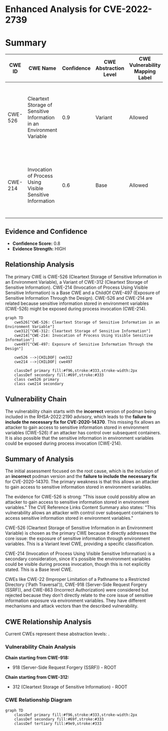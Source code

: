 # Enhanced Analysis for CVE-2022-2739

# Summary
| CWE ID | CWE Name | Confidence | CWE Abstraction Level | CWE Vulnerability Mapping Label | CWE-Vulnerability Mapping Notes |
|---|---|---|---|---|---|
| CWE-526 | Cleartext Storage of Sensitive Information in an Environment Variable | 0.9 | Variant | Allowed | Primary CWE. The vulnerability allows an attacker to gain access to sensitive information stored in environment variables. |
| CWE-214 | Invocation of Process Using Visible Sensitive Information | 0.6 | Base | Allowed | Secondary CWE. An attacker could view the sensitive information if it was visible in the process invocation. |

## Evidence and Confidence

*   **Confidence Score:** 0.8
*   **Evidence Strength:** HIGH

## Relationship Analysis
The primary CWE is CWE-526 (Cleartext Storage of Sensitive Information in an Environment Variable), a Variant of CWE-312 (Cleartext Storage of Sensitive Information). CWE-214 (Invocation of Process Using Visible Sensitive Information) is a Base CWE and a ChildOf CWE-497 (Exposure of Sensitive Information Through the Design). CWE-526 and CWE-214 are related because sensitive information stored in environment variables (CWE-526) might be exposed during process invocation (CWE-214).

```mermaid
graph TD
    cwe526["CWE-526: Cleartext Storage of Sensitive Information in an Environment Variable"]
    cwe312["CWE-312: Cleartext Storage of Sensitive Information"]
    cwe214["CWE-214: Invocation of Process Using Visible Sensitive Information"]
    cwe497["CWE-497: Exposure of Sensitive Information Through the Design"]

    cwe526 -->|CHILDOF| cwe312
    cwe214 -->|CHILDOF| cwe497

    classDef primary fill:#f96,stroke:#333,stroke-width:2px
    classDef secondary fill:#69f,stroke:#333
    class cwe526 primary
    class cwe214 secondary
```

## Vulnerability Chain
The vulnerability chain starts with the **incorrect** version of podman being included in the RHSA-2022:2190 advisory, which leads to the **failure to include the necessary fix for CVE-2020-14370**. This missing fix allows an attacker to gain access to sensitive information stored in environment variables (CWE-526) if an attacker has control over subsequent containers. It is also possible that the sensitive information in environment variables could be exposed during process invocation (CWE-214).

## Summary of Analysis
The initial assessment focused on the root cause, which is the inclusion of an **incorrect** podman version and the **failure to include the necessary fix** for CVE-2020-14370. The primary weakness is that this allows an attacker to gain access to sensitive information stored in environment variables.

The evidence for CWE-526 is strong: "This issue could possibly allow an attacker to gain access to sensitive information stored in environment variables." The CVE Reference Links Content Summary also states: "This vulnerability allows an attacker with control over subsequent containers to access sensitive information stored in environment variables."

CWE-526 (Cleartext Storage of Sensitive Information in an Environment Variable) is chosen as the primary CWE because it directly addresses the core issue: the exposure of sensitive information through environment variables. This is a Variant level CWE, providing a specific classification.

CWE-214 (Invocation of Process Using Visible Sensitive Information) is a secondary consideration, since it's possible the environment variables could be visible during process invocation, though this is not explicitly stated. This is a Base level CWE.

CWEs like CWE-22 (Improper Limitation of a Pathname to a Restricted Directory ('Path Traversal')), CWE-918 (Server-Side Request Forgery (SSRF)), and CWE-863 (Incorrect Authorization) were considered but rejected because they don't directly relate to the core issue of sensitive information exposure via environment variables. They have different mechanisms and attack vectors than the described vulnerability.


## CWE Relationship Analysis

Current CWEs represent these abstraction levels: .


### Vulnerability Chain Analysis

**Chain starting from CWE-918:**
- 918 (Server-Side Request Forgery (SSRF)) - ROOT


**Chain starting from CWE-312:**
- 312 (Cleartext Storage of Sensitive Information) - ROOT



### CWE Relationship Diagram

```mermaid
graph TD
    classDef primary fill:#f96,stroke:#333,stroke-width:2px
    classDef secondary fill:#69f,stroke:#333
    classDef tertiary fill:#9e9,stroke:#333
```